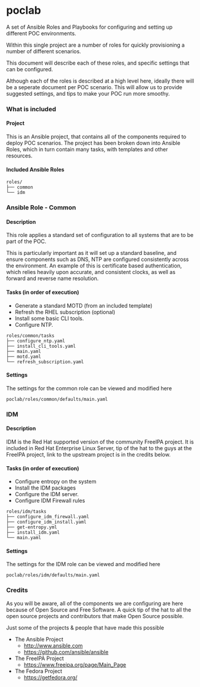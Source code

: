 # poclab
A set of Ansible Roles and Playbooks for configuring and setting up different POC environments.

Within this single project are a number of roles for quickly provisioning a number of different scenarios.

This document will describe each of these roles, and specific settings that can be configured.

Although each of the roles is described at a high level here, ideally there will be a seperate document per POC scenario. This will allow us to provide suggested settings, and tips to make your POC run more smoothy.

### What is included
#### Project
This is an Ansible project, that contains all of the components required to deploy POC scenarios.
The project has been broken down into Ansible Roles, which in turn contain many tasks, with templates and other resources.


#### Included Ansible Roles

```
roles/
├── common
└── idm
```

### Ansible Role - Common
#### Description
This role applies a standard set of configuration to all systems that are to be part of the POC.

This is particularly important as it will set up a standard baseline, and ensure components such as DNS, NTP are configured consistently across the environment. An example of this is certificate based authentication, which relies heavily upon accurate, and consistent clocks, as well as forward and reverse name resolution.
#### Tasks (in order of execution)
  - Generate a standard MOTD (from an included template)
  - Refresh the RHEL subscription (optional)
  - Install some basic CLI tools.
  - Configure NTP.

```
roles/common/tasks
├── configure_ntp.yaml
├── install_cli_tools.yaml
├── main.yaml
├── motd.yaml
└── refresh_subscription.yaml
```

#### Settings
The settings for the common role can be viewed and modified here
```
poclab/roles/common/defaults/main.yaml
```


### IDM
#### Description
IDM is the Red Hat supported version of the community FreeIPA project.
It is included in Red Hat Enterprise Linux Server, tip of the hat to the guys at the FreeIPA project, link to the upstream project is in the credits below.

#### Tasks (in order of execution)

  - Configure entropy on the system
  - Install the IDM packages
  - Configure the IDM server.
  - Configure IDM Firewall rules
  
```
roles/idm/tasks
├── configure_idm_firewall.yaml
├── configure_idm_install.yaml
├── get-entropy.yml
├── install_idm.yaml
└── main.yaml
```


#### Settings
The settings for the IDM role can be viewed and modified here

```
poclab/roles/idm/defaults/main.yaml
```



### Credits
As you will be aware, all of the components we are configuring are here because of Open Source and Free Software.
A quick tip of the hat to all the open source projects and contributors that make Open Source possible.

Just some of the projects & people that have made this possible
- The Ansible Project 
    - http://www.ansible.com
    - https://github.com/ansible/ansible
- The FreeIPA Project
    - https://www.freeipa.org/page/Main_Page
- The Fedora Project
    - https://getfedora.org/
